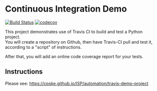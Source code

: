 Continuous Integration Demo
============================
[![Build Status](https://travis-ci.com/keyboard2543/demo-pyci.svg?branch=master)](https://travis-ci.com/keyboard2543/demo-pyci)
[![codecov](https://codecov.io/gh/keyboard2543/demo-pyci/branch/master/graph/badge.svg)](https://codecov.io/gh/keyboard2543/demo-pyci)

This project demonstrates use of Travis CI to build and test a Python project.  
You will create a repository on Github, then have Travis-CI pull and test it,
according to a "script" of instructions.

After that, you will add an online code coverage report for your tests.

## Instructions

Please see: https://cpske.github.io/ISP/automation/travis-demo-project

